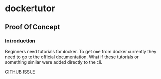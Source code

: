 # dockertutor

## Proof Of Concept

### Introduction

Beginners need tutorials for docker. To get one from docker currently they need to go to the official documentation. What if these tutorials or something similar were added directly to the cli.

[GITHUB ISSUE](https://github.com/docker/roadmap/issues/102)
